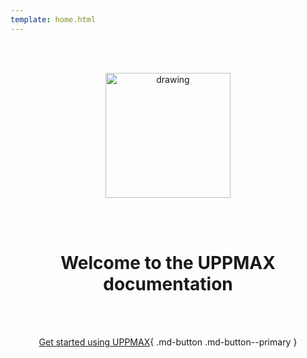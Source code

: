 ```yaml
---
template: home.html
---
```


<center>

<br/><br/>

<img src="../assets/UU_logo_color.svg" alt="drawing" width="200"/>

<br/><br/>


# Welcome to the UPPMAX documentation


<br/><br/>

[Get started using UPPMAX](../getting_started/project_apply/){ .md-button .md-button--primary }

<br/><br/>


</center>
